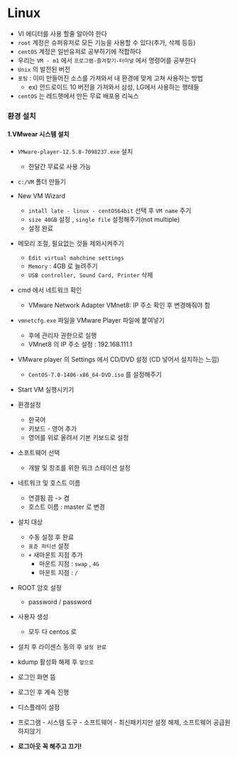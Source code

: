 # Linux

- VI 에디터를 사용 할줄 알아야 한다
- `root` 계정은 슈퍼유저로 모든 기능을 사용할 수 있다(추가, 삭제 등등)
- `centOS` 계정은 일반유저로 공부하기에 적합하다
- 우리는 `VM - m1` 에서 `프로그램-즐겨찾기-터미널` 에서 명령어를 공부한다
- `Unix` 의 발전된 버전
- `포팅` : 이미 만들어진 소스를 가져와서 내 환경에 맞게 고쳐 사용하는 방법
  - ex) 안드로이드 10 버전을 가져와서 삼성, LG에서 사용하는 행태들
- `centOS` 는 레드햇에서 만든 무료 배포용 리눅스



### 환경 설치

#### 1.VMwear 시스템 설치

- `VMware-player-12.5.8-7098237.exe` 설치
  -  한달간 무료로 사용 가능
- `c:/VM` 폴더 만들기
- New VM Wizard
  - `intall late - linux - centOS64bit` 선택 후 `VM name` 주기
  - `size 40GB` 설정 , `single file` 설정해주기(not multiple)
  - 설정 완료
- 메모리 조절, 필요없는 것들 제외시켜주기
  - `Edit virtual mahchine settings`
  - `Memory` : 4GB 로 늘려주기
  - `USB controller, Sound Card, Printer` 삭제
- cmd 에서 네트워크 확인
  -  VMware Network Adapter VMnet8: IP 주소 확인 후 변경해줘야 함

- `vmnetcfg.exe` 파일을 VMware Player 파일에 붙여넣기
  - 후에 관리자 권한으로 실행
  - VMnet8 의 IP 주소 설정 : 192.168.111.1 
- VMware player 의 Settings 에서 CD/DVD 설정 (CD 넣어서 설치하는 느낌)
  - `CentOS-7.0-1406-x86_64-DVD.iso` 를 설정해주기
- Start VM 실행시키기
- 환경설정 
  - 한국어
  - 키보드 - 영어 추가
  - 영어를 위로 올려서 기본 키보드로 설정
- 소프트웨어 선택
  - 개발 및 창조를 위한 워크 스테이션 설정
- 네트워크 및 호스트 이름
  - 연결됨 끔 -> 켬
  - 호스트 이름 : master 로 변경
- 설치 대상
  - 수동 설정 후 완료
  - `표준 파티션` 설정
  - `+` 새마운트 지점 추가
    - 마운트 지점 : `swap` , `4G`
    - 마운트 지점 : `/`
- ROOT 암호 설정
  - password / password
- 사용자 생성
  - 모두 다 centos 로
- 설치 후 라이센스 동의 후 `설정 완료`
- kdump 활성화 해제 후 `앞으로`
- 로그인 화면 뜸
- 로그인 후 계속 진행

- 디스플레이 설정 
- 프로그램 - 시스템 도구 - 소프트웨어 - 최신패키지만 설정 해제, 소프트웨어 공급원 하지않기
- **로그아웃 꼭 해주고 끄기!**



